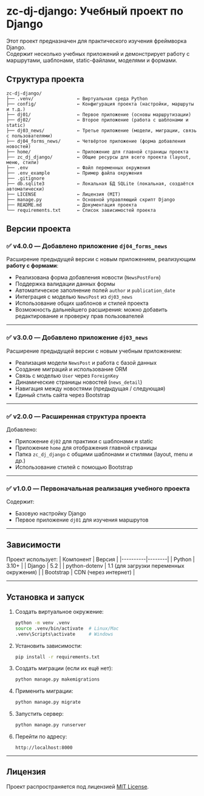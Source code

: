 # zc-dj-django: Учебный проект по Django

Этот проект предназначен для практического изучения фреймворка Django.  
Содержит несколько учебных приложений и демонстрирует работу с маршрутами, шаблонами, static-файлами, моделями и формами.

## Структура проекта

```
zc-dj-django/
├── .venv/                ← Виртуальная среда Python
├── config/               ← Конфигурация проекта (настройки, маршруты и т.д.)
├── dj01/                 ← Первое приложение (основы маршрутизации)
├── dj02/                 ← Второе приложение (работа с шаблонами и static)
├── dj03_news/            ← Третье приложение (модели, миграции, связь с пользователями)
├── dj04_forms_news/      ← Четвёртое приложение (форма добавления новостей)
├── home/                 ← Приложение для главной страницы проекта
├── zc_dj_django/         ← Общие ресурсы для всего проекта (layout, меню, стили)
├── .env                  ← Файл переменных окружения
├── .env_example          ← Пример файла окружения
├── .gitignore            
├── db.sqlite3            ← Локальная БД SQLite (локальная, создаётся автоматически)
├── LICENSE               ← Лицензия (MIT)
├── manage.py             ← Основной управляющий скрипт Django
├── README.md             ← Документация проекта
└── requirements.txt      ← Список зависимостей проекта
```

## Версии проекта

### ✅ **v4.0.0** — Добавлено приложение `dj04_forms_news`

Расширение предыдущей версии с новым приложением, реализующим **работу с формами**:

- Реализована форма добавления новости (`NewsPostForm`)
- Поддержка валидации данных формы
- Автоматическое заполнение полей `author` и `publication_date`
- Интеграция с моделью `NewsPost` из `dj03_news`
- Использование общих шаблонов и стилей проекта
- Возможность дальнейшего расширения: можно добавить редактирование и проверку прав пользователей

---

### ✅ **v3.0.0** — Добавлено приложение `dj03_news`

Расширение предыдущей версии с новым учебным приложением:
- Реализация модели `NewsPost` и работа с базой данных
- Создание миграций и использование ORM
- Связь с моделью `User` через `ForeignKey`
- Динамические страницы новостей (`news_detail`)
- Навигация между новостями (предыдущая / следующая)
- Единый стиль сайта через Bootstrap

---

### ✅ **v2.0.0** — Расширенная структура проекта  
Добавлено:
- Приложение `dj02` для практики с шаблонами и static
- Приложение `home` для отображения главной страницы
- Папка `zc_dj_django` с общими шаблонами и стилями (layout, menu и др.)
- Использование стилей с помощью Bootstrap

---

### ✅ **v1.0.0** — Первоначальная реализация учебного проекта  
Содержит:
- Базовую настройку Django  
- Первое приложение `dj01` для изучения маршрутов

---

## Зависимости

Проект использует:
| Компонент | Версия |
|----------|--------|
| Python   | 3.10+ |
| Django   | 5.2     |
| python-dotenv | 1.1 (для загрузки переменных окружения) |
| Bootstrap | CDN (через интернет) |

---

## Установка и запуск

1. Создать виртуальное окружение:
   ```bash
   python -m venv .venv
   source .venv/bin/activate  # Linux/Mac
   .venv\Scripts\activate     # Windows
   ```

2. Установить зависимости:
   ```bash
   pip install -r requirements.txt
   ```

3. Создать миграции (если их ещё нет):
   ```bash
   python manage.py makemigrations
   ```

4. Применить миграции:
   ```bash
   python manage.py migrate
   ```

5. Запустить сервер:
   ```bash
   python manage.py runserver
   ```

6. Перейти по адресу:
   ```
   http://localhost:8000
   ```

---

## Лицензия

Проект распространяется под лицензией [MIT License](LICENSE).